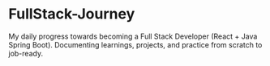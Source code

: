 # FullStack-Journey
My daily progress towards becoming a Full Stack Developer (React + Java Spring Boot). Documenting learnings, projects, and practice from scratch to job-ready.
